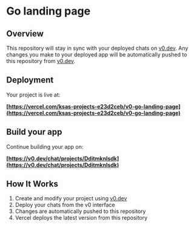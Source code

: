 # Go landing page


## Overview

This repository will stay in sync with your deployed chats on [v0.dev](https://v0.dev).
Any changes you make to your deployed app will be automatically pushed to this repository from [v0.dev](https://v0.dev).

## Deployment

Your project is live at:

**[https://vercel.com/ksas-projects-e23d2ceb/v0-go-landing-page](https://vercel.com/ksas-projects-e23d2ceb/v0-go-landing-page)**

## Build your app

Continue building your app on:

**[https://v0.dev/chat/projects/Dditmknlsdk](https://v0.dev/chat/projects/Dditmknlsdk)**

## How It Works

1. Create and modify your project using [v0.dev](https://v0.dev)
2. Deploy your chats from the v0 interface
3. Changes are automatically pushed to this repository
4. Vercel deploys the latest version from this repository
